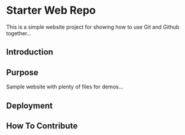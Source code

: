 # Starter Web Repo

This is a simple website project for showing how to use Git and Github together...

## Introduction

## Purpose

Sample website with plenty of files for demos...

## Deployment

## How To Contribute
